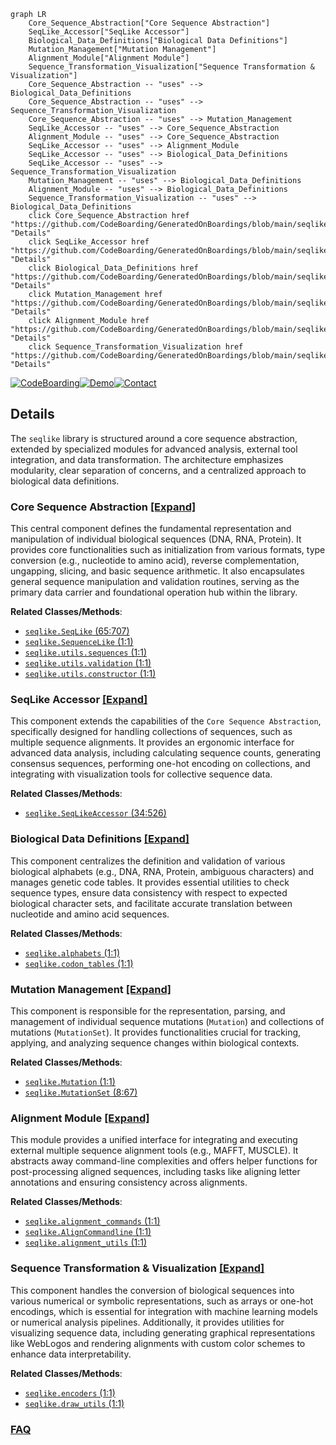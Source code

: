 ```mermaid
graph LR
    Core_Sequence_Abstraction["Core Sequence Abstraction"]
    SeqLike_Accessor["SeqLike Accessor"]
    Biological_Data_Definitions["Biological Data Definitions"]
    Mutation_Management["Mutation Management"]
    Alignment_Module["Alignment Module"]
    Sequence_Transformation_Visualization["Sequence Transformation & Visualization"]
    Core_Sequence_Abstraction -- "uses" --> Biological_Data_Definitions
    Core_Sequence_Abstraction -- "uses" --> Sequence_Transformation_Visualization
    Core_Sequence_Abstraction -- "uses" --> Mutation_Management
    SeqLike_Accessor -- "uses" --> Core_Sequence_Abstraction
    Alignment_Module -- "uses" --> Core_Sequence_Abstraction
    SeqLike_Accessor -- "uses" --> Alignment_Module
    SeqLike_Accessor -- "uses" --> Biological_Data_Definitions
    SeqLike_Accessor -- "uses" --> Sequence_Transformation_Visualization
    Mutation_Management -- "uses" --> Biological_Data_Definitions
    Alignment_Module -- "uses" --> Biological_Data_Definitions
    Sequence_Transformation_Visualization -- "uses" --> Biological_Data_Definitions
    click Core_Sequence_Abstraction href "https://github.com/CodeBoarding/GeneratedOnBoardings/blob/main/seqlike/Core_Sequence_Abstraction.md" "Details"
    click SeqLike_Accessor href "https://github.com/CodeBoarding/GeneratedOnBoardings/blob/main/seqlike/SeqLike_Accessor.md" "Details"
    click Biological_Data_Definitions href "https://github.com/CodeBoarding/GeneratedOnBoardings/blob/main/seqlike/Biological_Data_Definitions.md" "Details"
    click Mutation_Management href "https://github.com/CodeBoarding/GeneratedOnBoardings/blob/main/seqlike/Mutation_Management.md" "Details"
    click Alignment_Module href "https://github.com/CodeBoarding/GeneratedOnBoardings/blob/main/seqlike/Alignment_Module.md" "Details"
    click Sequence_Transformation_Visualization href "https://github.com/CodeBoarding/GeneratedOnBoardings/blob/main/seqlike/Sequence_Transformation_Visualization.md" "Details"
```

[![CodeBoarding](https://img.shields.io/badge/Generated%20by-CodeBoarding-9cf?style=flat-square)](https://github.com/CodeBoarding/CodeBoarding)[![Demo](https://img.shields.io/badge/Try%20our-Demo-blue?style=flat-square)](https://www.codeboarding.org/demo)[![Contact](https://img.shields.io/badge/Contact%20us%20-%20contact@codeboarding.org-lightgrey?style=flat-square)](mailto:contact@codeboarding.org)

## Details

The `seqlike` library is structured around a core sequence abstraction, extended by specialized modules for advanced analysis, external tool integration, and data transformation. The architecture emphasizes modularity, clear separation of concerns, and a centralized approach to biological data definitions.

### Core Sequence Abstraction [[Expand]](./Core_Sequence_Abstraction.md)
This central component defines the fundamental representation and manipulation of individual biological sequences (DNA, RNA, Protein). It provides core functionalities such as initialization from various formats, type conversion (e.g., nucleotide to amino acid), reverse complementation, ungapping, slicing, and basic sequence arithmetic. It also encapsulates general sequence manipulation and validation routines, serving as the primary data carrier and foundational operation hub within the library.


**Related Classes/Methods**:

- <a href="https://github.com/modernatx/seqlike/blob/main/seqlike/SeqLike.py#L65-L707" target="_blank" rel="noopener noreferrer">`seqlike.SeqLike` (65:707)</a>
- <a href="https://github.com/modernatx/seqlike/blob/main/seqlike/SequenceLike.py#L1-L1" target="_blank" rel="noopener noreferrer">`seqlike.SequenceLike` (1:1)</a>
- <a href="https://github.com/modernatx/seqlike/blob/main/seqlike/utils/sequences.py#L1-L1" target="_blank" rel="noopener noreferrer">`seqlike.utils.sequences` (1:1)</a>
- <a href="https://github.com/modernatx/seqlike/blob/main/seqlike/utils/validation.py#L1-L1" target="_blank" rel="noopener noreferrer">`seqlike.utils.validation` (1:1)</a>
- <a href="https://github.com/modernatx/seqlike/blob/main/seqlike/utils/constructor.py#L1-L1" target="_blank" rel="noopener noreferrer">`seqlike.utils.constructor` (1:1)</a>


### SeqLike Accessor [[Expand]](./SeqLike_Accessor.md)
This component extends the capabilities of the `Core Sequence Abstraction`, specifically designed for handling collections of sequences, such as multiple sequence alignments. It provides an ergonomic interface for advanced data analysis, including calculating sequence counts, generating consensus sequences, performing one-hot encoding on collections, and integrating with visualization tools for collective sequence data.


**Related Classes/Methods**:

- <a href="https://github.com/modernatx/seqlike/blob/main/seqlike/SeqLikeAccessor.py#L34-L526" target="_blank" rel="noopener noreferrer">`seqlike.SeqLikeAccessor` (34:526)</a>


### Biological Data Definitions [[Expand]](./Biological_Data_Definitions.md)
This component centralizes the definition and validation of various biological alphabets (e.g., DNA, RNA, Protein, ambiguous characters) and manages genetic code tables. It provides essential utilities to check sequence types, ensure data consistency with respect to expected biological character sets, and facilitate accurate translation between nucleotide and amino acid sequences.


**Related Classes/Methods**:

- <a href="https://github.com/modernatx/seqlike/blob/main/seqlike/alphabets.py#L1-L1" target="_blank" rel="noopener noreferrer">`seqlike.alphabets` (1:1)</a>
- <a href="https://github.com/modernatx/seqlike/blob/main/seqlike/codon_tables.py#L1-L1" target="_blank" rel="noopener noreferrer">`seqlike.codon_tables` (1:1)</a>


### Mutation Management [[Expand]](./Mutation_Management.md)
This component is responsible for the representation, parsing, and management of individual sequence mutations (`Mutation`) and collections of mutations (`MutationSet`). It provides functionalities crucial for tracking, applying, and analyzing sequence changes within biological contexts.


**Related Classes/Methods**:

- <a href="https://github.com/modernatx/seqlike/blob/main/seqlike/Mutation.py#L1-L1" target="_blank" rel="noopener noreferrer">`seqlike.Mutation` (1:1)</a>
- <a href="https://github.com/modernatx/seqlike/blob/main/seqlike/MutationSet.py#L8-L67" target="_blank" rel="noopener noreferrer">`seqlike.MutationSet` (8:67)</a>


### Alignment Module [[Expand]](./Alignment_Module.md)
This module provides a unified interface for integrating and executing external multiple sequence alignment tools (e.g., MAFFT, MUSCLE). It abstracts away command-line complexities and offers helper functions for post-processing aligned sequences, including tasks like aligning letter annotations and ensuring consistency across alignments.


**Related Classes/Methods**:

- <a href="https://github.com/modernatx/seqlike/blob/main/seqlike/alignment_commands.py#L1-L1" target="_blank" rel="noopener noreferrer">`seqlike.alignment_commands` (1:1)</a>
- <a href="https://github.com/modernatx/seqlike/blob/main/seqlike/AlignCommandline.py#L1-L1" target="_blank" rel="noopener noreferrer">`seqlike.AlignCommandline` (1:1)</a>
- <a href="https://github.com/modernatx/seqlike/blob/main/seqlike/alignment_utils.py#L1-L1" target="_blank" rel="noopener noreferrer">`seqlike.alignment_utils` (1:1)</a>


### Sequence Transformation & Visualization [[Expand]](./Sequence_Transformation_Visualization.md)
This component handles the conversion of biological sequences into various numerical or symbolic representations, such as arrays or one-hot encodings, which is essential for integration with machine learning models or numerical analysis pipelines. Additionally, it provides utilities for visualizing sequence data, including generating graphical representations like WebLogos and rendering alignments with custom color schemes to enhance data interpretability.


**Related Classes/Methods**:

- <a href="https://github.com/modernatx/seqlike/blob/main/seqlike/encoders.py#L1-L1" target="_blank" rel="noopener noreferrer">`seqlike.encoders` (1:1)</a>
- <a href="https://github.com/modernatx/seqlike/blob/main/seqlike/draw_utils.py#L1-L1" target="_blank" rel="noopener noreferrer">`seqlike.draw_utils` (1:1)</a>




### [FAQ](https://github.com/CodeBoarding/GeneratedOnBoardings/tree/main?tab=readme-ov-file#faq)